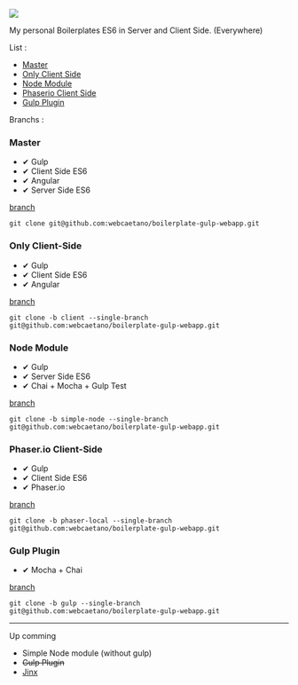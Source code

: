 ![](http://i.imgur.com/PLSxWPs.png)

My personal Boilerplates
ES6 in Server and Client Side. (Everywhere)

List : 
- [Master](https://github.com/webcaetano/boilerplate-gulp-webapp/blob/master/README.md#master)
- [Only Client Side](https://github.com/webcaetano/boilerplate-gulp-webapp/blob/master/README.md#only-client-side)
- [Node Module](https://github.com/webcaetano/boilerplate-gulp-webapp/blob/master/README.md#node-module)
- [Phaserio Client Side](https://github.com/webcaetano/boilerplate-gulp-webapp/blob/master/README.md#phaserio-client-side)
- [Gulp Plugin](https://github.com/webcaetano/boilerplate-gulp-webapp/blob/master/README.md#gulp-plugin)


Branchs : 

### Master 
- ✔ Gulp
- ✔ Client Side ES6
- ✔ Angular
- ✔ Server Side ES6 

[branch](https://github.com/webcaetano/boilerplate-gulp-webapp)

`git clone git@github.com:webcaetano/boilerplate-gulp-webapp.git`

### Only Client-Side
- ✔ Gulp
- ✔ Client Side ES6
- ✔ Angular

[branch](https://github.com/webcaetano/boilerplate-gulp-webapp/tree/client)

`git clone -b client --single-branch git@github.com:webcaetano/boilerplate-gulp-webapp.git`

### Node Module
- ✔ Gulp
- ✔ Server Side ES6
- ✔ Chai + Mocha + Gulp Test

[branch](https://github.com/webcaetano/boilerplate-gulp-webapp/tree/simple-node)

`git clone -b simple-node --single-branch git@github.com:webcaetano/boilerplate-gulp-webapp.git`

### Phaser.io Client-Side
- ✔ Gulp
- ✔ Client Side ES6
- ✔ Phaser.io

[branch](https://github.com/webcaetano/boilerplate-gulp-webapp/tree/phaser-local)

`git clone -b phaser-local --single-branch git@github.com:webcaetano/boilerplate-gulp-webapp.git`

### Gulp Plugin

- ✔ Mocha + Chai

[branch](https://github.com/webcaetano/boilerplate-gulp-webapp/tree/gulp)

`git clone -b gulp --single-branch git@github.com:webcaetano/boilerplate-gulp-webapp.git`

------
Up comming 
- Simple Node module (without gulp)
- ~~Gulp Plugin~~
- [Jinx](https://github.com/webcaetano/jinx)

